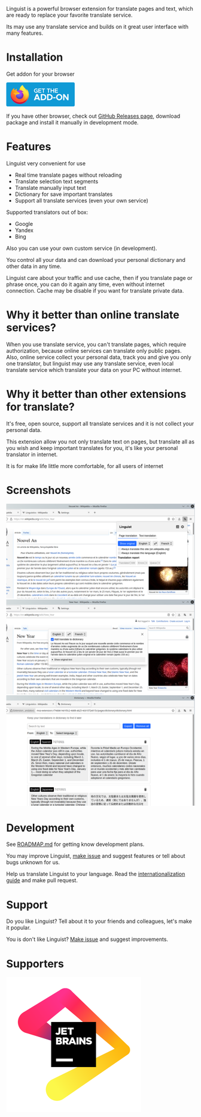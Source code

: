 Linguist is a powerful browser extension for translate pages and text, which are ready to replace your favorite translate service.

Its may use any translate service and builds on it great user interface with many features.

# Installation

Get addon for your browser

[![](./assets/firefox.png)](https://addons.mozilla.org/addon/linguist-translator/)

<!-- [![](./assets/chrome.png)](#) -->
<!-- [![](./assets/edge.png)](#) -->

If you have other browser, check out [GitHub Releases page](https://github.com/vitonsky/linguist/releases), download package and install it manually in development mode.

# Features

Linguist very convenient for use

- Real time translate pages without reloading
- Translate selection text segments
- Translate manually input text
- Dictionary for save important translates
- Support all translate services (even your own service)

Supported translators out of box:

- Google
- Yandex
- Bing

Also you can use your own custom service (in development).

You control all your data and can download your personal dictionary and other data in any time.

Linguist care about your traffic and use cache, then if you translate page or phrase once, you can do it again any time, even without internet connection. Cache may be disable if you want for translate private data.

# Why it better than online translate services?

When you use translate service, you can't translate pages, which require authorization, because online services can translate only public pages. Also, online service collect your personal data, track you and give you only one translator, but linguist may use any translate service, even local translate service which translate your data on your PC without internet.

# Why it better than other extensions for translate?

It's free, open source, support all translate services and it is not collect your personal data.

This extension allow you not only translate text on pages, but translate all as you wish and keep important translates for you, it's like your personal translator in internet.

It is for make life little more comfortable, for all users of internet

# Screenshots

![](./assets/screen1.png)
![](./assets/screen2.png)
![](./assets/screen3.png)

# Development

See [ROADMAP.md](./ROADMAP.md) for getting know development plans.

You may improve Linguist, [make issue](https://github.com/translate-tools/linguist/issues/new) and suggest features or tell about bugs unknown for us.

Help us translate Linguist to your language. Read the [internationalization guide](https://developer.mozilla.org/en-US/docs/Mozilla/Add-ons/WebExtensions/Internationalization) and make pull request.

# Support

Do you like Linguist? Tell about it to your friends and colleagues, let's make it popular.

You is don't like Linguist? [Make issue](https://github.com/translate-tools/linguist/issues/new) and suggest improvements.

# Supporters

![](./assets/jb_beam.svg)

